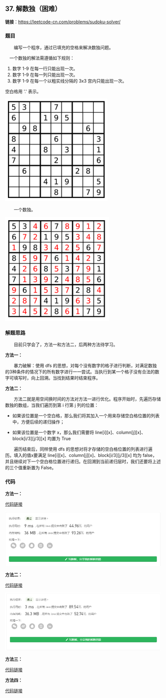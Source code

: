 ## 37. 解数独（困难）

**链接**：https://leetcode-cn.com/problems/sudoku-solver/

### 题目

&emsp;&emsp;编写一个程序，通过已填充的空格来解决数独问题。

&emsp;一个数独的解法需遵循如下规则：

1. 数字 1-9 在每一行只能出现一次。
2. 数字 1-9 在每一列只能出现一次。
3. 数字 1-9 在每一个以粗实线分隔的 3x3 宫内只能出现一次。

空白格用 '.' 表示。

![题目](题目(1).png)

&emsp;&emsp;一个数独。


![题目](题目(2).png)

### 解题思路

&emsp;&emsp;目前只学会了，方法一和方法二，后两种方法待学习。

**方法一：**

&emsp;&emsp;暴力破解：使用 dfs 的思想，对每个没有数字的格子进行判断，对满足数独的3种条件的情况下的所有数字进行一一尝试。当执行到某一个格子没有合法的数字可填写时，向上回溯。当找到结果时结束程序。

**方法二：**

&emsp;&emsp;方法二就是用空间换时间的方法对方法一进行优化。程序开始时，先遍历存储数独的数组，当我们遍历到第 i 行第 j 列的位置：

* 如果该位置是一个空白格，那么我们将其加入一个用来存储空白格位置的列表中，方便后续的递归操作；

* 如果该位置是一个数字 x，那么我们需要将 line[i][x]、column[j][x]、block[i/3][j/3][x] 均置为 True

&emsp;&emsp;遍历结束后，同样使用 dfs 的思想对将才存储的空白格位置的列表进行遍历。填入的值x要满足 line[i][x]、column[j][x]、block[i/3][j/3][x] 均为 false，并且继续对下一个空白格位置进行递归。在回溯到当前递归层时，我们还要将上述的三个值重新置为 False。

### 代码

**方法一：**

[代码链接](Solution1.java)

![提交记录](37(1).png)

**方法二：**

[代码链接](Solution2.java)

![提交记录](37(2).png)

**方法三：**

[代码链接](Solution3.java)

**方法四：**

[代码链接](Solution4.java)